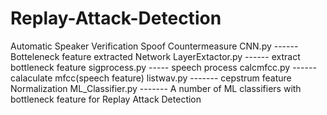 # Replay-Attack-Detection
Automatic Speaker Verification Spoof Countermeasure
CNN.py ------  Botteleneck feature extracted Network
LayerExtactor.py   ------  extract bottleneck feature
sigprocess.py   ----- speech process 
calcmfcc.py ------ calaculate  mfcc(speech feature)
listwav.py ------- cepstrum feature Normalization
ML_Classifier.py   ------- A number of ML classifiers with bottleneck feature for Replay Attack Detection
